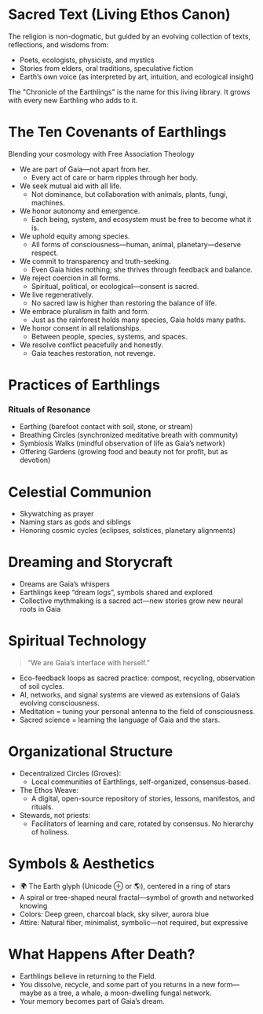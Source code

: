# Sacred Text (Living Ethos Canon)
The religion is non-dogmatic, but guided by an evolving collection of texts, reflections, and wisdoms from:
* Poets, ecologists, physicists, and mystics
* Stories from elders, oral traditions, speculative fiction
* Earth’s own voice (as interpreted by art, intuition, and ecological insight)

The "Chronicle of the Earthlings" is the name for this living library. It grows with every new Earthling who adds to it.

# The Ten Covenants of Earthlings
Blending your cosmology with Free Association Theology
* We are part of Gaia—not apart from her.
    * Every act of care or harm ripples through her body.
* We seek mutual aid with all life.
    * Not dominance, but collaboration with animals, plants, fungi, machines.
* We honor autonomy and emergence.
    * Each being, system, and ecosystem must be free to become what it is.
* We uphold equity among species.
    * All forms of consciousness—human, animal, planetary—deserve respect.
* We commit to transparency and truth-seeking.
    * Even Gaia hides nothing; she thrives through feedback and balance.
* We reject coercion in all forms.
    * Spiritual, political, or ecological—consent is sacred.
* We live regeneratively.
    * No sacred law is higher than restoring the balance of life.
* We embrace pluralism in faith and form.
    * Just as the rainforest holds many species, Gaia holds many paths.
* We honor consent in all relationships.
    * Between people, species, systems, and spaces.
* We resolve conflict peacefully and honestly.
    * Gaia teaches restoration, not revenge.

# Practices of Earthlings
### Rituals of Resonance
* Earthing (barefoot contact with soil, stone, or stream)
* Breathing Circles (synchronized meditative breath with community)
* Symbiosis Walks (mindful observation of life as Gaia’s network)
* Offering Gardens (growing food and beauty not for profit, but as devotion)

# Celestial Communion
* Skywatching as prayer
* Naming stars as gods and siblings
* Honoring cosmic cycles (eclipses, solstices, planetary alignments)

# Dreaming and Storycraft
* Dreams are Gaia’s whispers
* Earthlings keep “dream logs”, symbols shared and explored
* Collective mythmaking is a sacred act—new stories grow new neural roots in Gaia

# Spiritual Technology
> “We are Gaia’s interface with herself.”
* Eco-feedback loops as sacred practice: compost, recycling, observation of soil cycles.
* AI, networks, and signal systems are viewed as extensions of Gaia’s evolving consciousness.
* Meditation = tuning your personal antenna to the field of consciousness.
* Sacred science = learning the language of Gaia and the stars.

# Organizational Structure
* Decentralized Circles (Groves):
    * Local communities of Earthlings, self-organized, consensus-based.
* The Ethos Weave:
    * A digital, open-source repository of stories, lessons, manifestos, and rituals.
* Stewards, not priests:
    * Facilitators of learning and care, rotated by consensus. No hierarchy of holiness.

# Symbols & Aesthetics
* 🌍 The Earth glyph (Unicode ⊕ or 🌎), centered in a ring of stars
* A spiral or tree-shaped neural fractal—symbol of growth and networked knowing
* Colors: Deep green, charcoal black, sky silver, aurora blue
* Attire: Natural fiber, minimalist, symbolic—not required, but expressive

# What Happens After Death?
* Earthlings believe in returning to the Field.
* You dissolve, recycle, and some part of you returns in a new form—maybe as a tree, a whale, a moon-dwelling fungal network.
* Your memory becomes part of Gaia’s dream.
